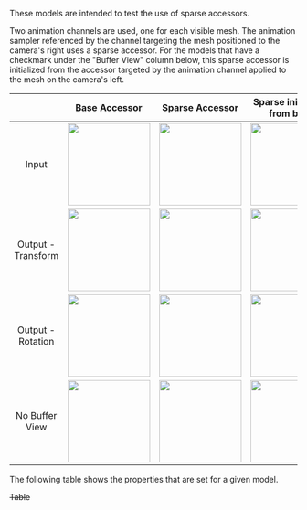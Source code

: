 These models are intended to test the use of sparse accessors.  

Two animation channels are used, one for each visible mesh. The animation sampler referenced by the channel targeting the mesh positioned to the camera's right uses a sparse accessor. For the models that have a checkmark under the "Buffer View" column below, this sparse accessor is initialized from the accessor targeted by the animation channel applied to the mesh on the camera's left.

|   | Base Accessor | Sparse Accessor | Sparse initialized from base |
| :---: | :---: | :---: | :---: |
| Input | <img src="Figures/SparseAccessor_Input-Base.png" height="144" width="144" align="middle"> | <img src="Figures/SparseAccessor_Input-Sparse.png" height="144" width="144" align="middle"> | <img src="Figures/SparseAccessor_Input-Modified.png" height="144" width="144" align="middle"> |
| Output - Transform | <img src="Figures/SparseAccessor_OutputTransform-Base.png" height="144" width="144" align="middle"> | <img src="Figures/SparseAccessor_OutputTransform-Sparse.png" height="144" width="144" align="middle"> | <img src="Figures/SparseAccessor_OutputTransform-Modified.png" height="144" width="144" align="middle"> |
| Output - Rotation | <img src="Figures/SparseAccessor_OutputRotation-Base.png" height="144" width="144" align="middle"> | <img src="Figures/SparseAccessor_OutputRotation-Sparse.png" height="144" width="144" align="middle"> | <img src="Figures/SparseAccessor_OutputRotation-Modified.png" height="144" width="144" align="middle"> |
| No Buffer View | <img src="Figures/SparseAccessor_NoBufferView-Base.png" height="144" width="144" align="middle"> | <img src="Figures/SparseAccessor_NoBufferView-Sparse.png" height="144" width="144" align="middle"> | <img src="Figures/SparseAccessor_NoBufferView-Modified.png" height="144" width="144" align="middle"> |  

The following table shows the properties that are set for a given model.  

~~Table~~ 
